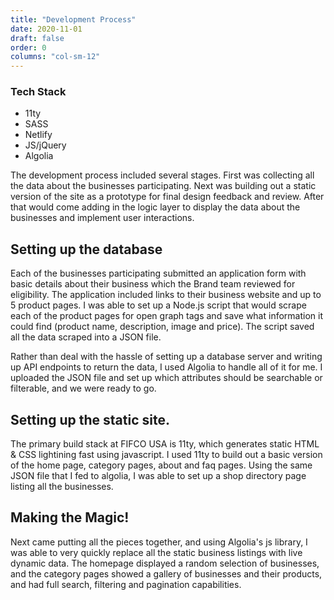 ```yaml
---
title: "Development Process"
date: 2020-11-01
draft: false
order: 0
columns: "col-sm-12"
---
```

<div class="container lg"><div class="row">
<div class="col col-12 col-sm-6 col-md-4 col-lg-3 mb-4">
<div class="text-light bg-info mb-4 p-3">
<h3 class="mb-1 mt-2 font-weight-bolder">Tech Stack</h3>
<ul>
<li class="mb-1">11ty</li>
<li class="mb-1">SASS</li>
<li class="mb-1">Netlify</li>
<li class="mb-1">JS/jQuery</li>
<li class="mb-1">Algolia</li>
</ul>
</div>
</div>
<div class="col col-sm-6 col-md-8 col-lg-5 mb-4">

The development process included several stages. First was collecting all the data about the businesses participating. Next was building out a static version of the site as a prototype for final design feedback and review. After that would come adding in the logic layer to display the data about the businesses and implement user interactions.
</div>
</div></div>
<div class="container lg"><div class="row">
<div class="col col-sm-12  col-lg-8 mb-4">

## Setting up the database
Each of the businesses participating submitted an application form with basic details about their business which the Brand team reviewed for eligibility. The application included links to their business website and up to 5 product pages. I was able to set up a Node.js script that would scrape each of the product pages for open graph tags and save what information it could find (product name, description, image and price). The script saved all the data scraped into a JSON file. 

Rather than deal with the hassle of setting up a database server and writing up API endpoints  to return the data, I used Algolia to handle all of it for me. I uploaded the JSON file and set up which attributes should be searchable or filterable, and we were ready to go.

## Setting up the static site.
The primary build stack at FIFCO USA is 11ty, which generates static HTML & CSS lightining fast using javascript. I used 11ty to build out a basic version of the home page, category pages, about and faq pages. Using the same JSON file that I fed to algolia, I was able to set up a shop directory page listing all the businesses.

## Making the Magic!
Next came putting all the pieces together, and using Algolia's js library, I was able to very quickly replace all the static business listings with live dynamic data. The homepage displayed a random selection of businesses, and the category pages showed a gallery of businesses and their products, and had full search, filtering and pagination capabilities. 
</div>
</div></div>